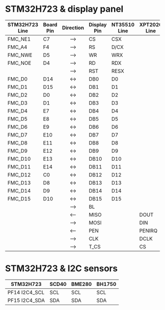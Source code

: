 # STM32H723 & display panel

| STM32H723 Line | Board Pin | Direction | Display Pin | NT35510 Line | XPT2026 Line |
|      ---       |    ---    |   :---:   |     ---     |      ---     |      ---     |
| FMC_NE1 | C7  | --> | CS   | CSX  |
| FMC_A4  | F4  | --> | RS   | D/CX |
| FMC_NWE | D5  | --> | WR   | WRX  |
| FMC_NOE | D4  | --> | RD   | RDX  |
|         |     | --> | RST  | RESX |
| FMC_D0  | D14 | <-> | DB0  | D0   |
| FMC_D1  | D15 | <-> | DB1  | D1   |
| FMC_D2  | D0  | <-> | DB2  | D2   |
| FMC_D3  | D1  | <-> | DB3  | D3   |
| FMC_D4  | E7  | <-> | DB4  | D4   |
| FMC_D5  | E8  | <-> | DB5  | D5   |
| FMC_D6  | E9  | <-> | DB6  | D6   |
| FMC_D7  | E10 | <-> | DB7  | D7   |
| FMC_D8  | E11 | <-> | DB8  | D8   |
| FMC_D9  | E12 | <-> | DB9  | D9   |
| FMC_D10 | E13 | <-> | DB10 | D10  |
| FMC_D11 | E14 | <-> | DB11 | D11  |
| FMC_D12 | C0  | <-> | DB12 | D12  |
| FMC_D13 | D8  | <-> | DB13 | D13  |
| FMC_D14 | D9  | <-> | DB14 | D14  |
| FMC_D15 | D10 | <-> | DB15 | D15  |
|         |     | --> | BL   |
|         |     | <-- | MISO |      | DOUT   |
|         |     | --> | MOSI |      | DIN    |
|         |     | <-- | PEN  |      | PENIRQ |
|         |     | --> | CLK  |      | DCLK   |
|         |     | --> | T_CS |      | CS     |

# STM32H723 & I2C sensors

| STM32H723 | SCD40 | BME280 | BH1750 |
|-----------|-------|--------|--------|
| PF14 I2C4_SCL | SCL | SCL | SCL |
| PF15 I2C4_SDA | SDA | SDA | SDA |

